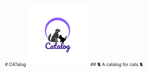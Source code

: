 <p align="center">
  # CATalog
  <img src="/assets/images/bee0507a203845d0a1c94e12ae4d8249.png" />
  ## 🐈 A catalog for cats.🐈
</p>
